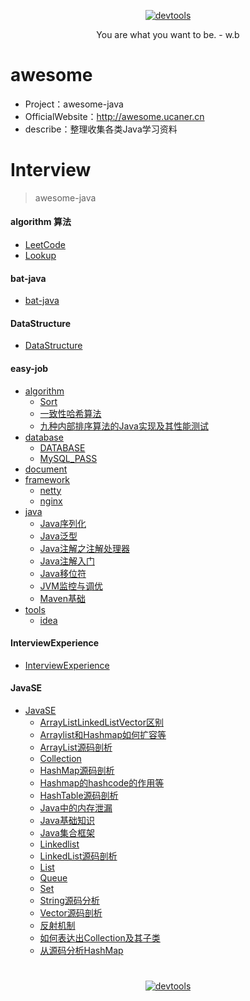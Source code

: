 <p align=center>
  <a href="https://github.com/Jasonandy/devtools">
    <img src="http://upload-images.jianshu.io/upload_images/7802425-9eb1bcd006e34aa6.png?imageMogr2/auto-orient/strip%7CimageView2/2/w/1240" alt="devtools" >
  </a>
</p>
<p align=center>
  You are what you want to be. - w.b
</p>

# awesome
* Project：awesome-java
* OfficialWebsite：http://awesome.ucaner.cn
* describe：整理收集各类Java学习资料

# Interview

> awesome-java

#### algorithm 算法
+ [LeetCode](./algorithm/LeetCode)
+ [Lookup](./algorithm/Lookup)

#### bat-java
+ [bat-java](./bat-java)

#### DataStructure
+ [DataStructure](./DataStructure)

#### easy-job
+ [algorithm](./easy-job/algorithm)
  - [Sort](./easy-job/algorithm/Sort.md)
  - [一致性哈希算法](./easy-job/algorithm/一致性哈希算法.md)
  - [九种内部排序算法的Java实现及其性能测试](./easy-job/algorithm/九种内部排序算法的Java实现及其性能测试.md)
+ [database](./easy-job/database)
  - [DATABASE](./easy-job/database/DATABASE.md)
  - [MySQL_PASS](./easy-job/database/MySQL_PASS.md)
+ [document](./easy-job/document)
+ [framework](./easy-job/framework)
  - [netty](./easy-job/framework/netty.md)
  - [nginx](./easy-job/framework/nginx.md)
+ [java](./easy-job/java)
  - [Java序列化](./easy-job/java/Java序列化.md)
  - [Java泛型](./easy-job/java/Java泛型.md)
  - [Java注解之注解处理器](./easy-job/java/Java注解之注解处理器.md)
  - [Java注解入门](./easy-job/java/Java注解入门.md)
  - [Java移位符](./easy-job/java/Java移位符.md)
  - [JVM监控与调优](./easy-job/java/JVM监控与调优.md)
  - [Maven基础](./easy-job/java/Maven基础.md)
+ [tools](./easy-job/tools)
  - [idea](./easy-job/tools/idea/idea.md)

#### InterviewExperience
+ [InterviewExperience](./InterviewExperience)


#### JavaSE
+ [JavaSE](./JavaSE)
  - [ArrayListLinkedListVector区别](./JavaSE/ArrayListLinkedListVector的底层实现和区别.md)
  - [Arraylist和Hashmap如何扩容等](./JavaSE/Arraylist和Hashmap如何扩容等.md)
  - [ArrayList源码剖析](./JavaSE/ArrayList源码剖析.md)
  - [Collection](./JavaSE/Collection.md)
  - [HashMap源码剖析](./JavaSE/HashMap源码剖析.md)
  - [Hashmap的hashcode的作用等](./JavaSE/Hashmap的hashcode的作用等.md)
  - [HashTable源码剖析](./JavaSE/HashTable源码剖析.md)
  - [Java中的内存泄漏](./JavaSE/Java中的内存泄漏.md)
  - [Java基础知识](./JavaSE/Java基础知识.md)
  - [Java集合框架](./JavaSE/Java集合框架.md)
  - [Linkedlist](./JavaSE/Linkedlist.md)
  - [LinkedList源码剖析](./JavaSE/LinkedList源码剖析.md)
  - [List](./JavaSE/List.md)
  - [Queue](./JavaSE/Queue.md)
  - [Set](./JavaSE/Set.md)
  - [String源码分析](./JavaSE/String源码分析.md)
  - [Vector源码剖析](./JavaSE/Vector源码剖析.md)
  - [反射机制](./JavaSE/反射机制.md)
  - [如何表达出Collection及其子类](./JavaSE/如何表达出Collection及其子类.md)
  - [从源码分析HashMap](./JavaSE/从源码分析HashMap.md)

#
<p align=center>
  <a href="https://github.com/Jasonandy/devtools">
    <img src="http://upload-images.jianshu.io/upload_images/7802425-bb910b4ae954107a.png?imageMogr2/auto-orient/strip%7CimageView2/2/w/1240" alt="devtools" >
  </a>
</p>